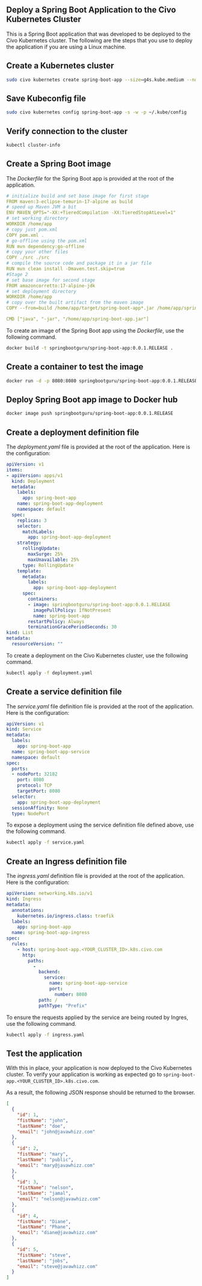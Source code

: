## Deploy a Spring Boot Application to the Civo Kubernetes Cluster
This is a Spring Boot application that was developed to be deployed to the Civo Kubernetes cluster. The following are the steps that you use to deploy the application if you are using a Linux machine.

## Create a Kubernetes cluster

```bash
sudo civo kubernetes create spring-boot-app --size=g4s.kube.medium --nodes=3 --wait
```

## Save Kubeconfig file

```bash
sudo civo kubernetes config spring-boot-app -s -w -p ~/.kube/config
```

## Verify connection to the cluster

```bash
kubectl cluster-info
```

## Create a Spring Boot image
The *Dockerfile* for the Spring Boot app is provided at the root of the application.

```yaml
# initialize build and set base image for first stage
FROM maven:3-eclipse-temurin-17-alpine as build
# speed up Maven JVM a bit
ENV MAVEN_OPTS="-XX:+TieredCompilation -XX:TieredStopAtLevel=1"
# set working directory
WORKDIR /home/app
# copy just pom.xml
COPY pom.xml .
# go-offline using the pom.xml
RUN mvn dependency:go-offline
# copy your other files
COPY ./src ./src
# compile the source code and package it in a jar file
RUN mvn clean install -Dmaven.test.skip=true
#Stage 2
# set base image for second stage
FROM amazoncorretto:17-alpine-jdk
# set deployment directory
WORKDIR /home/app
# copy over the built artifact from the maven image
COPY --from=build /home/app/target/spring-boot-app*.jar /home/app/spring-boot-app.jar

CMD ["java", "-jar", "/home/app/spring-boot-app.jar"]
```
To create an image of the Spring Boot app using the *Dockerfile*, use the following command.

```bash
docker build -t springbootguru/spring-boot-app:0.0.1.RELEASE .
```

## Create a container to test the image

```bash
docker run -d -p 8080:8080 springbootguru/spring-boot-app:0.0.1.RELEASE
```

## Deploy Spring Boot app image to Docker hub

```bash
docker image push springbootguru/spring-boot-app:0.0.1.RELEASE
```

## Create a deployment definition file
The *deployment.yaml* file is provided at the root of the application. Here is the configuration:

```yaml
apiVersion: v1
items:
- apiVersion: apps/v1
  kind: Deployment
  metadata:
    labels:
      app: spring-boot-app
    name: spring-boot-app-deployment
    namespace: default
  spec:
    replicas: 3
    selector:
      matchLabels:
        app: spring-boot-app-deployment
    strategy:
      rollingUpdate:
        maxSurge: 25%
        maxUnavailable: 25%
      type: RollingUpdate
    template:
      metadata:
        labels:
          app: spring-boot-app-deployment
      spec:
        containers:
        - image: springbootguru/spring-boot-app:0.0.1.RELEASE
          imagePullPolicy: IfNotPresent
          name: spring-boot-app
        restartPolicy: Always
        terminationGracePeriodSeconds: 30
kind: List
metadata:
  resourceVersion: ""
```
To create a deployment on the Civo Kubernetes cluster, use the following command.

```bash
kubectl apply -f deployment.yaml
```

## Create a service definition file
The *service.yaml* file definition file is provided at the root of the application. Here is the configuration:

```yaml
apiVersion: v1
kind: Service
metadata:
  labels:
    app: spring-boot-app
  name: spring-boot-app-service
  namespace: default
spec:
  ports:
  - nodePort: 32182
    port: 8080
    protocol: TCP
    targetPort: 8080
  selector:
    app: spring-boot-app-deployment
  sessionAffinity: None
  type: NodePort
```
To expose a deployment using the service definition file defined above, use the following command.

```bash
kubectl apply -f service.yaml
```
## Create an Ingress definition file
The *ingress.yaml* definition file is provided at the root of the application. Here is the configuration:

```yaml
apiVersion: networking.k8s.io/v1
kind: Ingress
metadata:
  annotations:
    kubernetes.io/ingress.class: traefik
  labels:
    app: spring-boot-app
  name: spring-boot-app-ingress
spec:
  rules:
    - host: spring-boot-app.<YOUR_CLUSTER_ID>.k8s.civo.com
      http:
        paths:
          -
            backend:
              service:
                name: spring-boot-app-service
                port:
                  number: 8080
            path: /
            pathType: "Prefix"
```
To ensure the requests applied by the service are being routed by Ingres, use the following command.

```bash
kubectl apply -f ingress.yaml
```
## Test the application
With this in place, your application is now deployed to the Civo Kubernetes cluster. To verify your application is working as expected go to `spring-boot-app.<YOUR_CLUSTER_ID>.k8s.civo.com`.

As a result, the following JSON response should be returned to the browser.

```JSON
[
  {
    "id": 1,
    "fistName": "john",
    "lastName": "doe",
    "email": "john@javawhizz.com"
  },
  {
    "id": 2,
    "fistName": "mary",
    "lastName": "public",
    "email": "mary@javawhizz.com"
  },
  {
    "id": 3,
    "fistName": "nelson",
    "lastName": "jamal",
    "email": "nelson@javawhizz.com"
  },
  {
    "id": 4,
    "fistName": "Diane",
    "lastName": "Phane",
    "email": "diane@javawhizz.com"
  },
  {
    "id": 5,
    "fistName": "steve",
    "lastName": "jobs",
    "email": "steve@javawhizz.com"
  }
]
```
